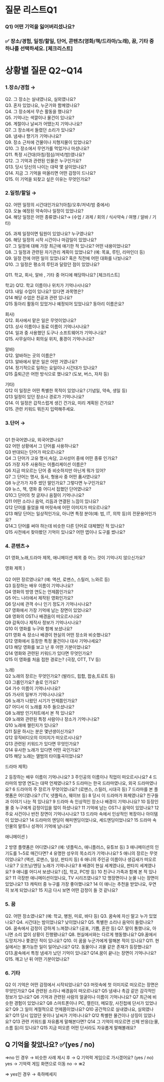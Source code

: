 
<h1>질문 리스트Q1</h1>

<h3>Q1) 어떤 기억을 잃어버리셨나요? <h3>
✅ 장소/경험, 일정/할일, 단어, 콘텐츠(영화/책/드라마/노래), 꿈, 기타  중 하나를 선택하세요.  [체크리스트]


<h1>상황별 질문 Q2~Q14</h1>

<h3>1.장소/경험  →</h3>

Q2. 그 장소는 실내였나요, 실외였나요?  
Q3. 혼자 있었나요, 누군가와 함께였나요?  
Q4. 그 장소에서 무슨 활동을 했나요?  
Q5. 기억나는 색깔이나 물건이 있나요?  
Q6. 계절이나 날씨가 어땠는지 기억나나요?  
Q7. 그 장소에서 들렸던 소리가 있나요?  
Q8. 냄새나 향기가 기억나나요?  
Q9. 장소 근처에 건물이나 지형지물이 있었나요?  
Q10. 그 장소에서 무언가를 먹었거나 마셨나요?  
Q11. 특정 시간대(아침/점심/저녁/밤)였나요?  
Q12. 그 기억과 관련된 인물은 누구인가요?  
Q13. 당시 당신의 나이는 대략 몇 살이었나요?  
Q14. 지금 그 기억을 떠올리면 어떤 감정이 드나요?  
Q15. 이 기억을 되찾고 싶은 이유는 무엇인가요?  





<h3>2.일정/할일  →  </h3>  
Q2. 어떤 일정의 시간대인가요?(아침/오후/저녁/밤 중에서)<br>     
Q3. 오늘 예정된 약속이나 일정이 있었나요?<br>    
Q4. 해당 일정은 어떤 종류였나요?→ (수업 / 과제 / 회의 / 식사약속 / 여행 / 알바 / 기타)<br>

Q5. 과제 일정이면 팀원이 있었나요? 누구였나요?     
Q6. 해당 일정의 시작 시간이나 마감일이 있었나요?     
Q7. 그 일정에 대해 가장 최근에 얘기한 적 있나요? 어떤 내용이었나요?      
Q8. 그 일정과 관련된 자기관리 계획이 있었나요? (예: 목표, 루틴, 리마인더 등)      
Q9. 일정 전에 어떤 일이 있었나요? 혹은 직전에 어떤 대화를 나눴나요?    
Q10. 그 일정은 평소의 루틴과 달랐던 점이 있었나요?    

Q11. 학교, 회사, 알바 , 기타  중 어디에 해당하나요? [체크리스트]  

학교)
Q12. 학교 이름이나 위치가 기억나시나요?  
Q13. 내일 수업이 있나요? 있다면 과목명은?    
Q14 해당 수업은 전공과 관련 있나요?     
Q15 동아리 활동이 있었거나 예정되어 있었나요? 동아리 이름은요?    


회사)  
Q12. 회사에서 맡은 일은 무엇이었나요?  
Q13. 상사 이름이나 동료 이름이 기억나시나요?  
Q14. 일과 중 사용했던 도구나 소프트웨어가 기억나나요?  
Q15. 사무실이나 회의실 위치, 풍경이 기억나나요?  



알바)  
Q12. 알바하는 곳의 이름은?  
Q13. 알바에서 맡은 일은 어떤 거였나요?  
Q14. 정기적으로 일하는 요일이나 시간대가 있나요?  
Q15	출퇴근은 어떤 방식으로 했나요? (도보, 버스, 자차 등)  


기타)  
Q12 이 일정은 어떤 특별한 목적이 있었나요? (기념일, 약속, 생일 등)  
Q13 일정이 있던 장소나 경로가 기억나나요?  
Q14. 이 일정은 갑작스럽게 생긴 건가요, 미리 계획된 건가요?  
Q15. 관련 키워드 뭐든지 입력해주세요.  




<h3>3.단어 →</h3><br>    
Q1 한국어였나요, 외국어였나요?<br>      
Q2 어떤 상황에서 그 단어를 사용하나요?<br>      
Q3 반대되는 단어가 떠오르나요?<br>     
Q4 그 단어가 고유 명사,속담, 고사성어 중에 어떤 종류 인가요?<br>         
Q5 가장 자주 사용하는 어플리케이션 이름은?<br>       
Q6 지금 떠오르는 단어 중 비슷하지만 아닌게 뭐가 있어?<br>        
Q7 그 단어는 명사, 동사, 형용사 중 어떤 품사였나요?<br>     
Q8 누군가가 자주 썼던 말인가요? 그렇다면 누구인가요?<br>    
Q9 뉴스, 책, 영화 중 어디서 접했던 단어였나요?<br>      
Q10그 단어의 첫 글자나 음절이 기억나나요?<br>    
Q11 어떤 소리나 음악, 리듬과 연결된 느낌이 있나요?<br>    
Q12 단어를 들었을 때 머릿속에 어떤 이미지가 떠오르나요?<br>      
Q13 해당 단어는 일상적인가요, 아니면 특정 분야(예: 법, IT, 의학 등)의 전문용어인가요?<br>    
Q14그 단어를 써야 하는데 비슷한 다른 단어로 대체했던 적 있나요?<br>    
Q15 사전에서 찾아봤던 기억이 있나요? 어떤 앱이나 도구를 썼나요?<br>    



<h3>4. 콘텐츠→</h3>  
Q1 영화,노래,드라마 제목, 애니메이션 제목 중 어느 것이 기억나지 않으신가요?<br>


영화 제목 )<br>  
Q2 어떤 장르였나요? (예: 액션, 로맨스, 스릴러, 느와르 등)<br>
Q3 등장하는 배우 이름이 기억나나요?<br> 
Q4 영화의 방영 연도는 언제쯤인가요?<br> 
Q5 어느 나라에서 제작된 영화인가요?<br>
Q6 당시에 관객 수나 인기 정도가 기억나시나요?<br>
Q7 영화에서 가장 기억에 남는 장면이 있었나요?<br>
Q8 영화의 OST나 배경음이 떠오르시나요?<br>
Q9 감독이나 제작사 정보가 기억나시나요?<br>
Q10 이 영화를 누구와 함께 보셨나요?<br>
Q11 영화 속 장소나 배경이 현실의 어떤 장소와 비슷했나요?<br>
Q12 영화에서 등장한 특정 물건이나 대사 기억나세요?<br>
Q13 해당 영화를 보고 난 후 어떤 기분이었나요?<br>
Q14 영화와 관련된 키워드가 있다면 무엇인가요?<br>
Q15 이 영화를 처음 접한 경로는? (극장, OTT, TV 등)<br>


노래)<br>
Q2 노래의 장르는 무엇인가요? (발라드, 힙합, 팝송,트로트 등)<br>
Q3 그룹인가요? 솔로 인가요?<br>
Q4 가수 이름이 기억나시나요?<br>
Q5 가사의 일부가 기억나시나요?<br>
Q6 노래가 나왔던 시기가 언제쯤인가요?<br>
Q7 어디서 이 노래를 자주 들으셨나요?<br>
Q8 노래방 인기차트에서 본 적 있나요?<br>
Q9 노래와 관련된 특정 사람이나 장소가 기억나나요?<br> 
Q10 노래에 챌린지가 있나요?<br>
Q11 질문 하시는 분은 몇년생이신가요?<br>
Q12 뮤직비디오의 이미지가 떠오르시나요?<br>
Q13 관련된 키워드가 있다면 무엇인가요?<br>
Q14 유사한 노래가 있다면 어떤 곡인가요?<br>
Q15 해당 노래는 앨범의 타이틀곡이었나요?<br>


드라마 제목)

2 등장하는 배우 이름이 기억나나요?
3 주인공의 이름이나 직업이 떠오르시나요?
4 드라마의 방영 연도는 대략 언제였나요?
5 드라마는 한국 드라마였나요, 외국 드라마였나요?
6 드라마의 주 장르가 무엇이었나요? (로맨스, 스릴러, 시대극 등)
7 드라마를 본 플랫폼은 어디였나요? (TV, 넷플릭스, 웨이브 등)
8 당시 이 드라마가 화제였나요? 친구들과 이야기 나눈 적 있나요?
9 드라마 속 인상적인 장소나 배경이 기억나나요?
10 등장인물 중 누구에게 감정이입을 많이 하셨나요?
11 기억에 남는 OST나 음악이 있었나요?
12 주요 사건이나 반전 장면이 기억나시나요?
13 드라마 속에서 인상적인 복장이나 아이템이 있었나요?
14 드라마의 엔딩이 해피엔딩이었나요, 세드엔딩이었나요?
15 드라마 속 인물의 말투나 성격이 기억에 남나요?




애니메이션 )

2 방영 플랫폼은 어디였나요? (예: 넷플릭스, 애니플러스, 유튜브 등)
3 애니메이션의 인기도를 1~5로 매긴다면?
4 유명한 성우의 목소리가 기억나나요?
5 애니의 장르는 무엇이었나요? (액션, 로맨스, 일상, 판타지 등)
6 애니의 주인공 이름이나 생김새가 떠오르나요?
7 오프닝/엔딩 노래가 기억나나요?
8 배경이 현실 세계였나요, 판타지 세계였나요?
9 애니를 어디서 보셨나요? (집, 학교, PC방 등)
10 친구나 가족과 함께 본 적 있나요?
11 극장판 애니메이션이었나요, TV 시리즈였나요?
12 명장면이나 눈물 나는 장면이 있었나요?
13 캐릭터 중 누구를 가장 좋아했나요?
14 이 애니는 추천을 받았나요, 우연히 보게 되었나요?
15 지금 다시 보면 어떤 감정이 들 것 같나요?







<h3>5. 꿈 </h3>
Q2. 어떤 장소였나요? (예: 학교, 병원, 미로, 바다 등)
Q3. 꿈속에 자신 말고 누가 있었나요?
Q4. 시간대는 밤이었나요? 낮이었나요?
Q5. 특별한 소리나 음악이 들렸나요?
Q6. 꿈속에서 감정이 강하게 느껴졌나요? (공포, 기쁨, 혼란 등)
Q7. 말이 통했나요, 아니면 소리 없이 상황이 진행됐나요?
Q8. 현실에서와는 다르게 행동했나요?
Q9.꿈에서 도망치거나 쫓겼던 적이 있나요?
Q10. 이 꿈을 누군가에게 말해본 적이 있나요?
Q11. 현실에서는 불가능한 일이 일어났나요?
Q12. 동물이나 괴물 같은 존재가 등장했나요?
Q13.꿈속에서 특정 냄새가 났던 기억이 있나요?
Q14.꿈이 끝나는 장면이 기억나나요?
Q15. 깨고 난 뒤 어떤 기분이었나요?








<h3>6. 기타</h3>
Q2 이 기억은 어떤 감정에서 시작되었나요?
Q3 머릿속에 첫 이미지로 떠오르는 장면은 무엇인가요?
Q4 관련된 소리나 배경음이 떠오르나요?
Q5 냄새나 촉감 같은 감각적인 정보가 있나요?
Q6 기억과 관련된 사람의 얼굴이나 이름이 기억나나요?
Q7 최근에 비슷한 경험이 있었나요?
Q8 스마트폰이나 PC, 캘린더, 메모장, 사진첩에 단서가 있었나요?
Q9 그 일이 계절적으로 언제쯤이었나요?
Q10 공간적으로 실내였나요, 실외였나요?
Q11 당시 입었던 옷이나 날씨가 기억나나요?
Q12 특별한 물건이나 상징이 있었나요?
Q13 관련 키워드를 자유롭게 말해본다면?
Q14 그 기억이 떠오르면 신체 반응(눈물, 소름 등)이 있나요?
Q15 지금 떠오른 어떤 단서라도 자유롭게 말해볼래요?







<h2>Q 기억을 찾았나요? ✅(yes / no)</h2>
=>no 인 경우  → 비슷한 사례 제시 후 
  → Q 기억력 게임으로 가시겠어요? (yes / no)
   yes → 기억력 게임 화면으로 이동 
   no  → ㅃ2
 
=> yes인 경우 → 축하메세지 




